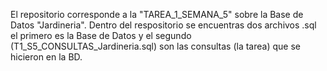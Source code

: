 El repositorio corresponde a la "TAREA_1_SEMANA_5" sobre la Base de Datos "Jardineria". Dentro del respositorio se encuentras dos archivos .sql el primero es la Base de Datos
y el segundo (T1_S5_CONSULTAS_Jardineria.sql) son las consultas (la tarea) que se hicieron en la BD.
